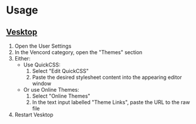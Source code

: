 # Usage

## [Vesktop](https://github.com/Vencord/Vesktop)

1. Open the User Settings
2. In the Vencord category, open the "Themes" section
3. Either:
    - Use QuickCSS:
        1. Select "Edit QuickCSS"
        4. Paste the desired stylesheet content into the appearing editor window
    - Or use Online Themes:
        1. Select "Online Themes"
        2. In the text input labelled "Theme Links", paste the URL to the raw file
5. Restart Vesktop
